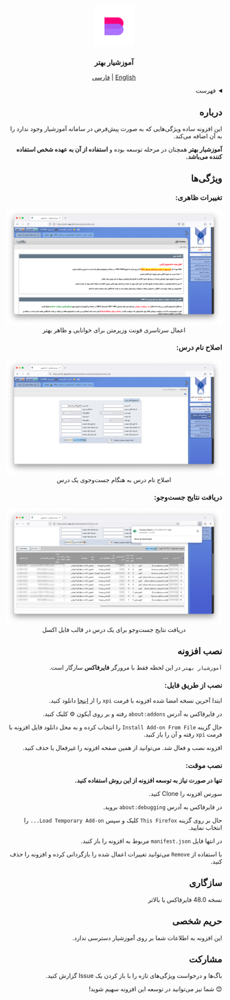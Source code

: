 <div dir="rtl">
<!-- Logo -->
<div align="center">
  <a href="https://github.com/github_username/repo_name">
    <img src="img/icon-96.png" alt="لوگوی آموزشیار بهتر">
  </a>

<!-- Title -->
<h3 align="center">آموزشیار بهتر</h3>
  <p align="center">
    <a href="README.md">English</a>
    |
    <a href="README-fa.md">فارسی</a>
  </p>
</div>

<!-- ToC -->
<details>
  <summary>فهرست</summary>
  <ol>
    <li>
      <a href="#درباره">درباره</a>
    </li>
    <li>
      <a href="#ویژگی‌ها">ویژگی‌ها</a>
      <ul>
        <li><a href="#تغییرات-ظاهری">تغییرات ظاهری</a></li>
        <li><a href="#اصلاح-نام-درس">اصلاح نام درس</a></li>
        <li><a href="#دریافت-نتایج-جست‌وجو">دریافت نتایج جست‌وجو</a></li>
      </ul>
    </li>
    <li>
      <a href="#نصب-افزونه">نصب افزونه</a>
      <ul>
        <li><a href="#نصب-از-طریق-فایل">نصب از طریق فایل</a></li>
        <li><a href="#نصب-موقت">نصب موقت</a></li>
      </ul>
    </li>
    <li><a href="#سازگاری">سازگاری</a></li>
    <li><a href="#حریم-شخصی">حریم شخصی</a></li>
    <li><a href="#مشارکت">مشارکت</a></li>
  </ol>
</details>

## درباره
این افزونه ساده ویژگی‌هایی که به صورت پیش‌فرض در سامانه آموزشیار وجود ندارد را به آن اضافه می‌کند.

**آموزشیار بهتر** همچنان در مرحله توسعه بوده و **استفاده از آن به عهده شخص استفاده کننده می‌باشد.**

## ویژگی‌ها

### تغییرات ظاهری:

<div align="center">
<img src="screenshots/better-amoozeshyar-1.png" alt="better-amoozeshyar-1">
اعمال سرتاسری فونت وزیرمتن برای خوانایی و ظاهر بهتر
</div>

### اصلاح نام درس:

<div align="center">
<img src="screenshots/better-amoozeshyar-2.png" alt="better-amoozeshyar-2">
اصلاح نام درس به هنگام جست‌وجوی یک درس
</div>

### دریافت نتایج جست‌وجو:

<div align="center">
<img src="screenshots/better-amoozeshyar-3.png" alt="better-amoozeshyar-3">
دریافت نتایج جست‌وجو برای یک درس در قالب فایل اکسل
</div>

## نصب افزونه

```آموزشیار بهتر``` در این لحظه فقط با مرورگر **فایرفاکس** سازگار است.

### نصب از طریق فایل:

ابتدا آخرین نسخه امضا شده افزونه با فرمت ```xpi``` را از [اینجا](https://github.com/alireza1219/better-amoozeshyar/releases/) دانلود کنید.

در فایرفاکس به آدرس ```about:addons``` رفته و بر روی آیکون ⚙️ کلیک کنید.

حال گزینه ```Install Add-on From File``` را انتخاب کرده و به محل دانلود فایل افزونه با فرمت ```xpi``` رفته و آن را باز کنید.

افزونه نصب و فعال شد. می‌توانید از همین صفحه افزونه را غیرفعال یا حذف کنید.

### نصب موقت:

**تنها در صورت نیاز به توسعه افزونه از این روش استفاده کنید.**

سورس افزونه را Clone کنید.

در فایرفاکس به آدرس ```about:debugging``` بروید.

حال بر روی گزینه ```This Firefox``` کلیک و سپس ```Load Temporary Add-on...``` را انتخاب نمایید.

در انتها فایل ```manifest.json``` مربوط به افزونه را باز کنید.

با استفاده از ```Remove``` می‌توانید تغییرات اعمال شده را بازگردانی کرده و افزونه را حذف کنید.


## سازگاری

نسخه 48.0 فایرفاکس یا بالاتر

## حریم شخصی

این افزونه به اطلاعات شما بر روی آموزشیار دسترسی ندارد.


## مشارکت

باگ‌ها و درخواست ویژگی‌های تازه را با باز کردن یک Issue گزارش کنید.

😊 شما نیز می‌توانید در توسعه این افزونه سهیم شوید!
</div>